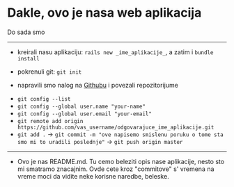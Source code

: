 Dakle, ovo je nasa web aplikacija
=================================

Do sada smo
___________
* kreirali nasu aplikaciju: `rails new _ime_aplikacije_`, a zatim i `bundle install`
* pokrenuli git: `git init`

* napravili smo nalog na [Githubu](https://github.com/) i povezali repozitorijume
-  `git config --list`
-  `git config --global user.name "your-name"`
-  `git config --global user.email "your-email"`
-  `git remote add origin https://github.com/vas_username/odgovarajuce_ime_aplikacije.git`
- `git add .` -> `git commit -m "ove napisemo smislenu poruku o tome sta smo mi to uradili poslednje"`
 -> `git push origin master`
___________________________________________________________________________________________
* Ovo je nas README.md. Tu cemo beleziti opis nase aplikacije, nesto sto mi smatramo znacajnim.
  Ovde cete kroz "commitove" s' vremena na vreme moci da vidite neke korisne naredbe, beleske.

